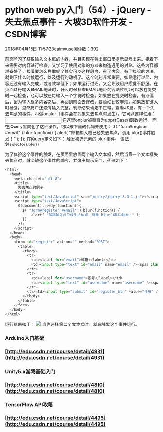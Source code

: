 
# python web py入门（54）- jQuery - 失去焦点事件 - 大坡3D软件开发 - CSDN博客

2018年04月15日 11:57:23[caimouse](https://me.csdn.net/caimouse)阅读数：392


前面学习了获取输入文本框的内容，并且实现在弹出窗口里提示显示出来。接着下来需要对内容进行检查，又学习了使用对象的方式来构造通用的对象。这些内容都准备好了，接着要怎么样做呢？其实可以这样思考，有了内容，有了检验的方法，就剩下什么时候运行，以及运行的动机了。这个时刻非常重要，如果运行过早，内容还没有输入完成，或者效率低下；如果运行过迟，又会导致用户感觉不舒服。在页面进行输入EMAIL地址时，什么时候检查EMAIL地址的合法性呢?可以放在提交时一起检查，也可以放在每输入一个字符时检查。如果放在提交时检查，有点偏后，因为输入很多内容之后，再回到前面去修改，要滚动比较麻烦。如果放在键入时检查，显然用户还没有输入完整，判断结果肯定不正常。查看JS里，有一个失去焦点的事件，叫做onblur（事件会在对象失去焦点时发生），它可以这样使用：
<input type="text" id="fname" onblur="upperCase()" />
在这里onblur被赋值为upperCase()函数运行。
而在jQuery里简化了这种操作，可以按下面的代码来使用：
$( "form\#register \#email" ).blur(function() {
alert( "邮箱输入框已经失去焦点，调用.blur()事件触发！" );
});
在jQuery定义如下：
触发被选元素的 blur 事件。
语法
$(selector).blur()

为了体验这个事件的触发，在页面里放置两个输入文本框，然后当第一个文本框失去焦点时，就会触这个事件的响应，并弹出提示窗口。代码如下：
```python
<html>
  <head>
    <meta charset="utf-8">
    <title>
      失去焦点的例子
    </title>
    <script type="text/JavaScript" src="jquery/jquery-3.3.1.js"></script>
    <script type="text/JavaScript">
      $(document).ready(function(){
        $( "form#register #email" ).blur(function() {
            alert( "邮箱输入框已经失去焦点，调用.blur()事件触发！" );
        });
      });
    </script>
  </head>
  <body>
    <form id="register" action="" method="POST">
      <table>
        <tbody>
          <tr>
            <td><label for="email">邮箱</label></td>
            <td><input type="text" id="email" name="email" /><span class="validate_tip"></span></td>
          </tr>
          <tr>
            <td><label for="username">帐号</label></td>
            <td><input type="text" id="username" name="username" /><span class="validate_tip"></span></td>
          </tr>
          <tr><td><input type="submit" id="register_btn" value="注册" /></td></tr>
        </tbody>
      </table>
    </form>
  </body>
</html>
```
运行结果如下：
![](https://img-blog.csdn.net/20180415115556889)
当你选择第二个文本框时，就会触发这个事件运行。

### Arduino入门基础
### [http://edu.csdn.net/course/detail/4931](http://edu.csdn.net/course/detail/4931)
### Unity5.x游戏基础入门
### [http://edu.csdn.net/course/detail/4810](http://edu.csdn.net/course/detail/4810)
### TensorFlow API攻略
### [http://edu.csdn.net/course/detail/4495](http://edu.csdn.net/course/detail/4495)


